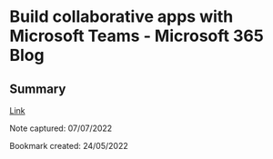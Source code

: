 # Build collaborative apps with Microsoft Teams \- Microsoft 365 Blog

## Summary

[Link](https://www.microsoft.com/en-us/microsoft-365/blog/2022/05/24/build-collaborative-apps-with-microsoft-teams/)

Note captured: 07\/07\/2022

Bookmark created: 24\/05\/2022
